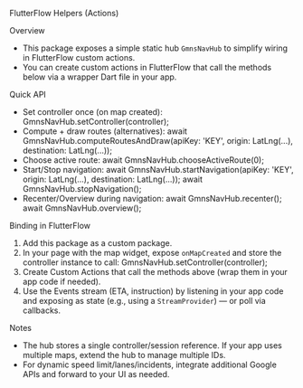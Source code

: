 FlutterFlow Helpers (Actions)

Overview
- This package exposes a simple static hub `GmnsNavHub` to simplify wiring in FlutterFlow custom actions.
- You can create custom actions in FlutterFlow that call the methods below via a wrapper Dart file in your app.

Quick API
- Set controller once (on map created):
  GmnsNavHub.setController(controller);
- Compute + draw routes (alternatives):
  await GmnsNavHub.computeRoutesAndDraw(apiKey: 'KEY', origin: LatLng(...), destination: LatLng(...));
- Choose active route:
  await GmnsNavHub.chooseActiveRoute(0);
- Start/Stop navigation:
  await GmnsNavHub.startNavigation(apiKey: 'KEY', origin: LatLng(...), destination: LatLng(...));
  await GmnsNavHub.stopNavigation();
- Recenter/Overview during navigation:
  await GmnsNavHub.recenter();
  await GmnsNavHub.overview();

Binding in FlutterFlow
1) Add this package as a custom package.
2) In your page with the map widget, expose `onMapCreated` and store the controller instance to call:
   GmnsNavHub.setController(controller);
3) Create Custom Actions that call the methods above (wrap them in your app code if needed).
4) Use the Events stream (ETA, instruction) by listening in your app code and exposing as state (e.g., using a `StreamProvider`) — or poll via callbacks.

Notes
- The hub stores a single controller/session reference. If your app uses multiple maps, extend the hub to manage multiple IDs.
- For dynamic speed limit/lanes/incidents, integrate additional Google APIs and forward to your UI as needed.

